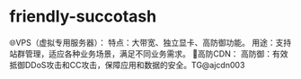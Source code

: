 # friendly-succotash
🌐VPS（虚拟专用服务器）： 特点：大带宽、独立显卡、高防御功能。 用途：支持站群管理，适应各种业务场景，满足不同业务需求。 🛑高防CDN： 高防御：有效抵御DDoS攻击和CC攻击，保障应用和数据的安全。TG@ajcdn003
